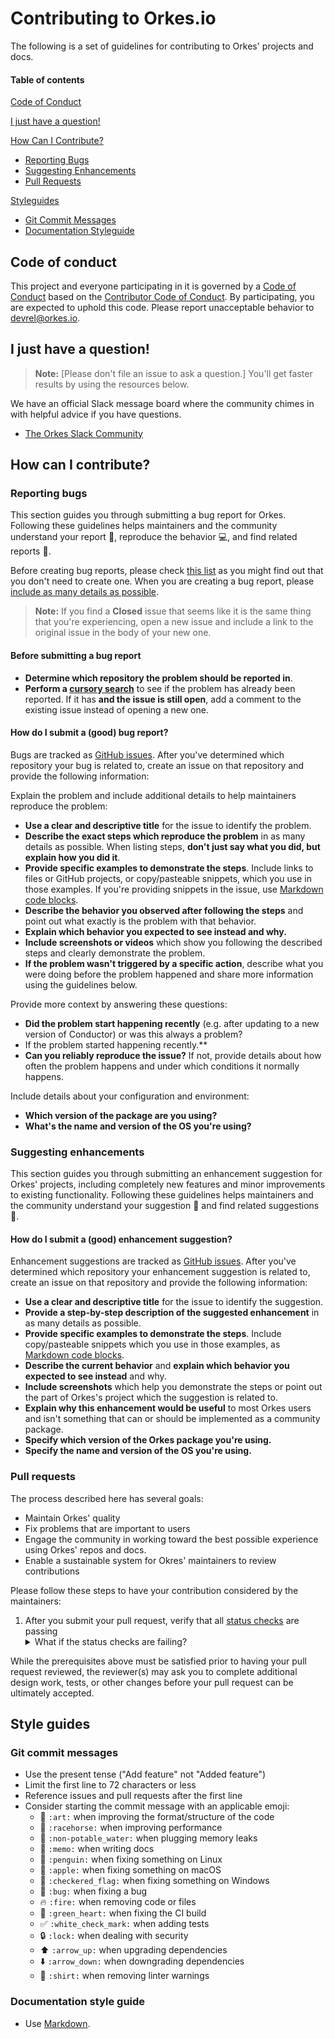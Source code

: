 # Contributing to Orkes.io


The following is a set of guidelines for contributing to Orkes' projects and docs.

#### Table of contents

[Code of Conduct](#code-of-conduct)

[I just have a question!](#i-just-have-a-question)

[How Can I Contribute?](#how-can-i-contribute)
  * [Reporting Bugs](#reporting-bugs)
  * [Suggesting Enhancements](#suggesting-enhancements)
  * [Pull Requests](#pull-requests)

[Styleguides](#styleguides)
  * [Git Commit Messages](#git-commit-messages)
  * [Documentation Styleguide](#documentation-styleguide)

## Code of conduct

This project and everyone participating in it is governed by a [Code of Conduct](CODE_OF_CONDUCT.md) based on the [Contributor Code of Conduct](https://www.contributor-covenant.org/). By participating, you are expected to uphold this code. Please report unacceptable behavior to [devrel@orkes.io](mailto:devrel@orkes.io).

## I just have a question!

> **Note:** [Please don't file an issue to ask a question.] You'll get faster results by using the resources below.

We have an official Slack message board where the community chimes in with helpful advice if you have questions.

* [The Orkes Slack Community](https://join.slack.com/t/orkes-conductor/shared_invite/)


## How can I contribute?

### Reporting bugs

This section guides you through submitting a bug report for Orkes. Following these guidelines helps maintainers and the community understand your report :pencil:, reproduce the behavior :computer:, and find related reports :mag_right:.

Before creating bug reports, please check [this list](#before-submitting-a-bug-report) as you might find out that you don't need to create one. When you are creating a bug report, please [include as many details as possible](#how-do-i-submit-a-good-bug-report). 

> **Note:** If you find a **Closed** issue that seems like it is the same thing that you're experiencing, open a new issue and include a link to the original issue in the body of your new one.

#### Before submitting a bug report

* **Determine which repository the problem should be reported in**.
* **Perform a [cursory search](https://github.com/search?q=is%3Aissue+user%3Aorkes-io)** to see if the problem has already been reported. If it has **and the issue is still open**, add a comment to the existing issue instead of opening a new one.

#### How do I submit a (good) bug report?

Bugs are tracked as [GitHub issues](https://guides.github.com/features/issues/). After you've determined which repository your bug is related to, create an issue on that repository and provide the following information:

Explain the problem and include additional details to help maintainers reproduce the problem:

* **Use a clear and descriptive title** for the issue to identify the problem.
* **Describe the exact steps which reproduce the problem** in as many details as possible. When listing steps, **don't just say what you did, but explain how you did it**.
* **Provide specific examples to demonstrate the steps**. Include links to files or GitHub projects, or copy/pasteable snippets, which you use in those examples. If you're providing snippets in the issue, use [Markdown code blocks](https://help.github.com/articles/markdown-basics/#multiple-lines).
* **Describe the behavior you observed after following the steps** and point out what exactly is the problem with that behavior.
* **Explain which behavior you expected to see instead and why.**
* **Include screenshots or videos** which show you following the described steps and clearly demonstrate the problem.
* **If the problem wasn't triggered by a specific action**, describe what you were doing before the problem happened and share more information using the guidelines below.

Provide more context by answering these questions:

* **Did the problem start happening recently** (e.g. after updating to a new version of Conductor) or was this always a problem?
* If the problem started happening recently.**
* **Can you reliably reproduce the issue?** If not, provide details about how often the problem happens and under which conditions it normally happens.

Include details about your configuration and environment:

* **Which version of the package are you using?** 
* **What's the name and version of the OS you're using?**

### Suggesting enhancements

This section guides you through submitting an enhancement suggestion for Orkes' projects, including completely new features and minor improvements to existing functionality. Following these guidelines helps maintainers and the community understand your suggestion :pencil: and find related suggestions :mag_right:.

#### How do I submit a (good) enhancement suggestion?

Enhancement suggestions are tracked as [GitHub issues](https://guides.github.com/features/issues/). After you've determined which repository your enhancement suggestion is related to, create an issue on that repository and provide the following information:

* **Use a clear and descriptive title** for the issue to identify the suggestion.
* **Provide a step-by-step description of the suggested enhancement** in as many details as possible.
* **Provide specific examples to demonstrate the steps**. Include copy/pasteable snippets which you use in those examples, as [Markdown code blocks](https://help.github.com/articles/markdown-basics/#multiple-lines).
* **Describe the current behavior** and **explain which behavior you expected to see instead** and why.
* **Include screenshots** which help you demonstrate the steps or point out the part of Orkes's project which the suggestion is related to.
* **Explain why this enhancement would be useful** to most Orkes users and isn't something that can or should be implemented as a community package.
* **Specify which version of the Orkes package you're using.**
* **Specify the name and version of the OS you're using.**


### Pull requests

The process described here has several goals:

- Maintain Orkes' quality
- Fix problems that are important to users
- Engage the community in working toward the best possible experience using Orkes' repos and docs.
- Enable a sustainable system for Okres' maintainers to review contributions

Please follow these steps to have your contribution considered by the maintainers:


1. After you submit your pull request, verify that all [status checks](https://help.github.com/articles/about-status-checks/) are passing <details><summary>What if the status checks are failing?</summary>If a status check is failing, and you believe that the failure is unrelated to your change, please leave a comment on the pull request explaining why you believe the failure is unrelated. A maintainer will re-run the status check for you. If we conclude that the failure was a false positive, then we will open an issue to track that problem with our status check suite.</details>

While the prerequisites above must be satisfied prior to having your pull request reviewed, the reviewer(s) may ask you to complete additional design work, tests, or other changes before your pull request can be ultimately accepted.

## Style guides

### Git commit messages

* Use the present tense ("Add feature" not "Added feature")
* Limit the first line to 72 characters or less
* Reference issues and pull requests after the first line
* Consider starting the commit message with an applicable emoji:
    * :art: `:art:` when improving the format/structure of the code
    * :racehorse: `:racehorse:` when improving performance
    * :non-potable_water: `:non-potable_water:` when plugging memory leaks
    * :memo: `:memo:` when writing docs
    * :penguin: `:penguin:` when fixing something on Linux
    * :apple: `:apple:` when fixing something on macOS
    * :checkered_flag: `:checkered_flag:` when fixing something on Windows
    * :bug: `:bug:` when fixing a bug
    * :fire: `:fire:` when removing code or files
    * :green_heart: `:green_heart:` when fixing the CI build
    * :white_check_mark: `:white_check_mark:` when adding tests
    * :lock: `:lock:` when dealing with security
    * :arrow_up: `:arrow_up:` when upgrading dependencies
    * :arrow_down: `:arrow_down:` when downgrading dependencies
    * :shirt: `:shirt:` when removing linter warnings

### Documentation style guide

* Use [Markdown](https://daringfireball.net/projects/markdown).


